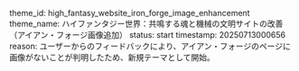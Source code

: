 theme_id: high_fantasy_website_iron_forge_image_enhancement
theme_name: ハイファンタジー世界：共鳴する魂と機械の文明サイトの改善（アイアン・フォージ画像追加）
status: start
timestamp: 20250713000656
reason: ユーザーからのフィードバックにより、アイアン・フォージのページに画像がないことが判明したため、新規テーマとして開始。
